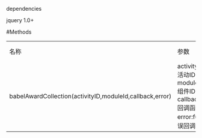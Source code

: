 dependencies

jquery 1.0+




#Methods


<table>
<tr>
<td>名称</td><td>参数 </td><td>说明</td>
</tr>
<tr>
<td>babelAwardCollection(activityID,moduleId,callback,error)</td>
<td>
activityID:String 活动ID <br/>
moduleId:string 组件ID <br/>
callback:function 回调函数<br/>
error:function 错误回调函数</td>
<td>领取奖品接口 </td>
</tr>
</table>